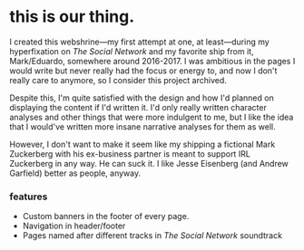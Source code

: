 # this is our thing.

I created this webshrine&mdash;my first attempt at one, at least&mdash;during my hyperfixation on *The Social Network* and my favorite ship from it, Mark/Eduardo, somewhere around 2016-2017. I was ambitious in the pages I would write but never really had the focus or energy to, and now I don't really care to anymore, so I consider this project archived.

Despite this, I'm quite satisfied with the design and how I'd planned on displaying the content if I'd written it. I'd only really written character analyses and other things that were more indulgent to me, but I like the idea that I would've written more insane narrative analyses for them as well. 

However, I don't want to make it seem like my shipping a fictional Mark Zuckerberg with his ex-business partner is meant to support IRL Zuckerberg in any way. He can suck it. I like Jesse Eisenberg (and Andrew Garfield) better as people, anyway.

### features

- Custom banners in the footer of every page.
- Navigation in header/footer
- Pages named after different tracks in *The Social Network* soundtrack
